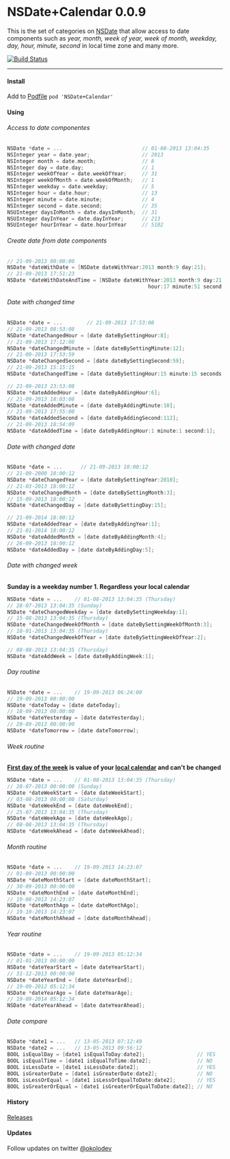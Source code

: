 NSDate+Calendar 0.0.9
===

This is the set of categories on [NSDate](https://developer.apple.com/library/mac/documentation/Cocoa/Reference/Foundation/Classes/NSDate_Class/Reference/Reference.html) that allow access to date components such as *year, month, week of year, week of month, weekday, day, hour, minute, second* in local time zone and many more.

[![Build Status](https://travis-ci.org/belkevich/nsdate-calendar.png?branch=master)](https://travis-ci.org/belkevich/nsdate-calendar)

---

#### Install
Add to [Podfile](http://cocoapods.org/) `pod 'NSDate+Calendar'`

#### Using

###### Access to date componentes

```objective-c
NSDate *date = ...                          // 01-08-2013 13:04:35
NSInteger year = date.year;                 // 2013
NSInteger month = date.month;               // 8
NSInteger day = date.day;                   // 1
NSInteger weekOfYear = date.weekOfYear;     // 31
NSInteger weekOfMonth = date.weekOfMonth;   // 1
NSInteger weekday = date.weekday;           // 5
NSInteger hour = date.hour;                 // 13
NSInteger minute = date.minute;             // 4
NSInteger second = date.second;             // 35
NSUInteger daysInMonth = date.daysInMonth;  // 31
NSUInteger dayInYear = date.dayInYear;      // 213
NSUInteger hourInYear = date.hourInYear     // 5102
```

###### Create date from date components

```objective-c
// 21-09-2013 00:00:00
NSDate *dateWithDate = [NSDate dateWithYear:2013 month:9 day:21];
// 21-09-2013 17:51:23
NSDate *dateWithDateAndTime = [NSDate dateWithYear:2013 month:9 day:21
                                              hour:17 minute:51 second:23];
```

###### Date with changed time

```objective-c
NSDate *date = ...        // 21-09-2013 17:53:08
// 21-09-2013 08:53:08
NSDate *dateChangedHour = [date dateBySettingHour:8];
// 21-09-2013 17:12:08
NSDate *dateChangedMinute = [date dateBySettingMinute:12];
// 21-09-2013 17:53:59
NSDate *dateChangedSecond = [date dateBySettingSecond:59];
// 21-09-2013 15:15:15
NSDate *dateChangedTime = [date dateBySettingHour:15 minute:15 seconds:15];

// 21-09-2013 23:53:08
NSDate *dateAddedHour = [date dateByAddingHour:6];
// 21-09-2013 18:03:08
NSDate *dateAddedMinute = [date dateByAddingMinute:10];
// 21-09-2013 17:55:00
NSDate *dateAddedSecond = [date dateByAddingSecond:112];
// 21-09-2013 18:54:09
NSDate *dateAddedTime = [date dateByAddingHour:1 minute:1 second:1];
```

###### Date with changed date

```objective-c
NSDate *date = ...      // 21-09-2013 18:00:12
// 21-09-2000 18:00:12
NSDate *dateChangedYear = [date dateBySettingYear:2010];
// 21-03-2013 18:00:12
NSDate *dateChangedMonth = [date dateBySettingMonth:3];
// 15-09-2013 18:00:12
NSDate *dateChangedDay = [date dateBySettingDay:15];

// 21-09-2014 18:00:12
NSDate *dateAddedYear = [date dateByAddingYear:1];
// 21-01-2014 18:00:12
NSDate *dateAddedMonth = [date dateByAddingMonth:4];
// 26-09-2013 18:00:12
NSDate *dateAddedDay = [date dateByAddingDay:5];
```

###### Date with changed week

**Sunday is a weekday number 1. Regardless your local calendar**

```objective-c
NSDate *date = ...    // 01-08-2013 13:04:35 (Thursday)
// 28-07-2013 13:04:35 (Sunday)
NSDate *dateChangedWeekday = [date dateBySettingWeekday:1];
// 15-08-2013 13:04:35 (Thursday)
NSDate *dateChangedWeekOfMonth = [date dateBySettingWeekOfMonth:3];
// 10-01-2013 13:04:35 (Thursday)
NSDate *dateChangedWeekOfYear = [date dateBySettingWeekOfYear:2];

// 08-08-2013 13:04:35 (Thursday)
NSDate *dateAddWeek = [date dateByAddingWeek:1];
```

###### Day routine

```objective-c
NSDate *date = ...    // 19-09-2013 06:24:00
// 19-09-2013 00:00:00
NSDate *dateToday = [date dateToday];
// 18-09-2013 00:00:00
NSDate *dateYesterday = [date dateYesterday];
// 20-09-2013 00:00:00
NSDate *dateTomorrow = [date dateTomorrow];
```

###### Week routine

**[First day of the week](https://developer.apple.com/library/mac/documentation/cocoa/reference/foundation/classes/NSCalendar_Class/Reference/NSCalendar.html#//apple_ref/occ/instm/NSCalendar/firstWeekday) is value of your [local calendar](https://developer.apple.com/library/mac/documentation/cocoa/reference/foundation/classes/NSCalendar_Class/Reference/NSCalendar.html#//apple_ref/occ/clm/NSCalendar/currentCalendar) and can't be changed**

```objective-c
NSDate *date = ...    // 01-08-2013 13:04:35 (Thursday)
// 28-07-2013 00:00:00 (Sunday)
NSDate *dateWeekStart = [date dateWeekStart];
// 03-08-2013 00:00:00 (Saturday)
NSDate *dateWeekEnd = [date dateWeekEnd];
// 25-07-2013 13:04:35 (Thursday)
NSDate *dateWeekAgo = [date dateWeekAgo];
// 08-08-2013 13:04:35 (Thursday)
NSDate *dateWeekAhead = [date dateWeekAhead];
```

###### Month routine

```objective-c
NSDate *date = ...    // 19-09-2013 14:23:07
// 01-09-2013 00:00:00
NSDate *dateMonthStart = [date dateMonthStart];
// 30-09-2013 00:00:00
NSDate *dateMonthEnd = [date dateMonthEnd];
// 19-08-2013 14:23:07
NSDate *dateMonthAgo = [date dateMonthAgo];
// 19-10-2013 14:23:07
NSDate *dateMonthAhead = [date dateMonthAhead];
```

###### Year routine

```objective-c
NSDate *date = ...    // 19-09-2013 05:12:34
// 01-01-2013 00:00:00
NSDate *dateYearStart = [date dateYearStart];
// 31-12-2013 00:00:00
NSDate *dateYearEnd = [date dateYearEnd];
// 19-09-2012 05:12:34
NSDate *dateYearAgo = [date dateYearAgo];
// 19-09-2014 05:12:34
NSDate *dateYearAhead = [date dateYearAhead];
```

###### Date compare

```objective-c
NSDate *date1 = ...   // 13-05-2013 07:12:49
NSDate *date2 = ...   // 13-05-2013 09:56:12
BOOL isEqualDay = [date1 isEqualToDay:date2];                 // YES
BOOL isEqualTime = [date1 isEqualToTime:date2];               // NO
BOOL isLessDate = [date1 isLessDate:date2];                   // YES
BOOL isGreaterDate = [date1 isGreaterDate:date2];             // NO
BOOL isLessOrEqual = [date1 isLessOrEqualToDate:date2];       // YES
BOOL isGreaterOrEqual = [date1 isGreaterOrEqualToDate:date2]; // NO
```

#### History

[Releases](https://github.com/belkevich/nsdate-calendar/releases)

#### Updates

Follow updates on twitter [@okolodev](https://twitter.com/okolodev)
